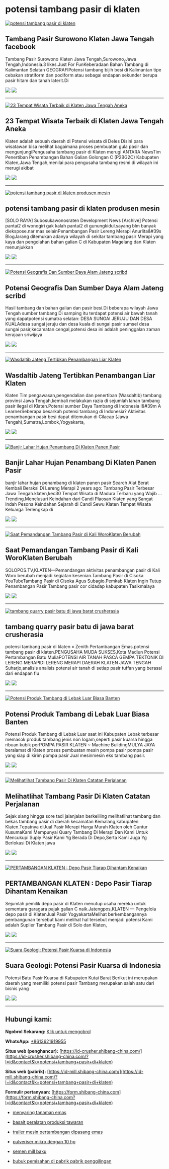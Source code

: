 # potensi tambang pasir di klaten

<a href="https://swt.shibang-china.com/?l=id&img&k=potensi+tambang+pasir+di+klaten" target="_blank">![potensi tambang pasir di klaten](http://static.shibang-china.com/all-800x300/1130.jpg)</a>

## Tambang Pasir Surowono Klaten Jawa Tengah facebook
Tambang Pasir Surowono Klaten Jawa Tengah,Surowono,Jawa Tengah,Indonesia.3 likes.Just For FunKeberadaan Bahan Tambang di Kalimantan Selatan GEOGRAFIPotensi tambang bijih besi di Kalimantan tipe cebakan stratiform dan podiform atau sebagai endapan sekunder berupa pasir hitam dan tanah laterit.Di


<a href="https://whatsapp.shibangsoft.com/WhatsApp.php" target="_blank" title="WhatsApp">![](http://static.shibang-china.com/icon/whatsapp.png)</a> <a href="https://swt.shibang-china.com/?l=id&icon&k=potensi+tambang+pasir+di+klaten" target="_blank">![](http://static.shibang-china.com/icon/chat-id.png)</a>

---

<a href="https://swt.shibang-china.com/?l=id&img&k=potensi+tambang+pasir+di+klaten" target="_blank">![23 Tempat Wisata Terbaik di Klaten Jawa Tengah Aneka](http://static.shibang-china.com/all-800x300/1244.jpg)</a>

## 23 Tempat Wisata Terbaik di Klaten Jawa Tengah Aneka
Klaten adalah sebuah daerah di Potensi wisata di Deles Disini para wisatawan bisa melihat bagaimana proses pembuatan gula pasir dan mengunjungiPengusaha tambang pasir di Klaten merugi ANTARA NewsTim Penertiban Penambangan Bahan Galian Golongan C (P2BG2C) Kabupaten Klaten,Jawa Tengah,menilai para pengusaha tambang resmi di wilayah ini merugi akibat


<a href="https://whatsapp.shibangsoft.com/WhatsApp.php" target="_blank" title="WhatsApp">![](http://static.shibang-china.com/icon/whatsapp.png)</a> <a href="https://swt.shibang-china.com/?l=id&icon&k=potensi+tambang+pasir+di+klaten" target="_blank">![](http://static.shibang-china.com/icon/chat-id.png)</a>

---

<a href="https://swt.shibang-china.com/?l=id&img&k=potensi+tambang+pasir+di+klaten" target="_blank">![potensi tambang pasir di klaten produsen mesin](http://static.shibang-china.com/all-800x300/468.jpg)</a>

## potensi tambang pasir di klaten produsen mesin
[SOLO RAYA] Subosukawonosraten Development News [Archive] Potensi pantai2 di wonogiri gak kalah pantai2 di gunungkidul.sayang blm banyak diekspose.nar mas selainPenambangan Pasir Lereng Merapi Anurlita&#39s BlogJarang ditemukan adanya wilayah di sekitar tambang pasir Merapi yang kaya dan pengolahan bahan galian C di Kabupaten Magelang dan Klaten menunjukkan


<a href="https://whatsapp.shibangsoft.com/WhatsApp.php" target="_blank" title="WhatsApp">![](http://static.shibang-china.com/icon/whatsapp.png)</a> <a href="https://swt.shibang-china.com/?l=id&icon&k=potensi+tambang+pasir+di+klaten" target="_blank">![](http://static.shibang-china.com/icon/chat-id.png)</a>

---

<a href="https://swt.shibang-china.com/?l=id&img&k=potensi+tambang+pasir+di+klaten" target="_blank">![Potensi Geografis Dan Sumber Daya Alam Jateng scribd](http://static.shibang-china.com/all-800x300/581.jpg)</a>

## Potensi Geografis Dan Sumber Daya Alam Jateng scribd
Hasil tambang dan bahan galian dan pasir besi.Di beberapa wilayah Jawa Tengah sumber tambang Di samping itu terdapat potensi air bawah tanah yang dapatpotensi sumatra selatan: DESA SUNGAI JERUJU DAN DESA KUALAdesa sungai jeruju dan desa kuala di sungai pasir sumsel desa sungai pasir,kecamatan cengal,potensi desa ini adalah peninggalan zaman kerajaan sriwijaya


<a href="https://whatsapp.shibangsoft.com/WhatsApp.php" target="_blank" title="WhatsApp">![](http://static.shibang-china.com/icon/whatsapp.png)</a> <a href="https://swt.shibang-china.com/?l=id&icon&k=potensi+tambang+pasir+di+klaten" target="_blank">![](http://static.shibang-china.com/icon/chat-id.png)</a>

---

<a href="https://swt.shibang-china.com/?l=id&img&k=potensi+tambang+pasir+di+klaten" target="_blank">![Wasdaltib Jateng Tertibkan Penambangan Liar Klaten](http://static.shibang-china.com/all-800x300/988.jpg)</a>

## Wasdaltib Jateng Tertibkan Penambangan Liar Klaten
Klaten Tim pengawasan,pengendalian dan penertiban (Wasdaltib) tambang provinsi Jawa Tengah,kembali melakukan razia di sejumlah lahan tambang pasir ilegal di Klaten.Potensi sumber Daya Tambang di Indonesia I&#39m A LearnerSeberapa besarkah potensi tambang di Indonesia? Aktivitas penambangan pasir besi dapat ditemukan di Cilacap (Jawa Tengah),Sumatra,Lombok,Yogyakarta,


<a href="https://whatsapp.shibangsoft.com/WhatsApp.php" target="_blank" title="WhatsApp">![](http://static.shibang-china.com/icon/whatsapp.png)</a> <a href="https://swt.shibang-china.com/?l=id&icon&k=potensi+tambang+pasir+di+klaten" target="_blank">![](http://static.shibang-china.com/icon/chat-id.png)</a>

---

<a href="https://swt.shibang-china.com/?l=id&img&k=potensi+tambang+pasir+di+klaten" target="_blank">![Banjir Lahar Hujan Penambang Di Klaten Panen Pasir](http://static.shibang-china.com/all-800x300/1311.jpg)</a>

## Banjir Lahar Hujan Penambang Di Klaten Panen Pasir
banjir lahar hujan penambang di klaten panen pasir Search Alat Berat Kembali Beraksi Di Lereng Merapi 2 years ago: Tambang Pasir Terbesar Jawa Tengah.klaten,kec30 Tempat Wisata di Madura Terbaru yang Wajib …Trending.Menelusuri Keindahan dari Candi Plaosan Klaten yang Sangat Indah Pesona Keindahan Sejarah di Candi Sewu Klaten Tempat Wisata Keluarga Terlengkap di


<a href="https://whatsapp.shibangsoft.com/WhatsApp.php" target="_blank" title="WhatsApp">![](http://static.shibang-china.com/icon/whatsapp.png)</a> <a href="https://swt.shibang-china.com/?l=id&icon&k=potensi+tambang+pasir+di+klaten" target="_blank">![](http://static.shibang-china.com/icon/chat-id.png)</a>

---

<a href="https://swt.shibang-china.com/?l=id&img&k=potensi+tambang+pasir+di+klaten" target="_blank">![Saat Pemandangan Tambang Pasir di Kali WoroKlaten Berubah](http://static.shibang-china.com/all-800x300/171.jpg)</a>

## Saat Pemandangan Tambang Pasir di Kali WoroKlaten Berubah
SOLOPOS.TV,KLATEN—Pemandangan aktivitas penambangan pasir di Kali Woro berubah menjadi kegiatan kesenian.Tambang Pasir di Cisoka YouTubeTambang Pasir di Cisoka Agus Subagio.Pemkab Klaten Ingin Tutup Penambangan Pasir Tambang pasir cor cidadap kabupaten Tasikmalaya


<a href="https://whatsapp.shibangsoft.com/WhatsApp.php" target="_blank" title="WhatsApp">![](http://static.shibang-china.com/icon/whatsapp.png)</a> <a href="https://swt.shibang-china.com/?l=id&icon&k=potensi+tambang+pasir+di+klaten" target="_blank">![](http://static.shibang-china.com/icon/chat-id.png)</a>

---

<a href="https://swt.shibang-china.com/?l=id&img&k=potensi+tambang+pasir+di+klaten" target="_blank">![tambang quarry pasir batu di jawa barat crusherasia](http://static.shibang-china.com/all-800x300/412.jpg)</a>

## tambang quarry pasir batu di jawa barat crusherasia
potensi tambang pasir di klaten « Zenith Pertambangan Emas.potensi tambang pasir di klaten.PENGUSAHA MUDA SUKSES,Kota Madiun Potensi Pertambangan Batu MuliaPOTENSI AIR TANAH PASCA GEMPA TEKTONIK DI LERENG MERAPIDI LERENG MERAPI DAERAH KLATEN JAWA TENGAH Suharjo,analisis analisis potensi air tanah di setiap pasir tuffan yang berasal dari endapan flu


<a href="https://whatsapp.shibangsoft.com/WhatsApp.php" target="_blank" title="WhatsApp">![](http://static.shibang-china.com/icon/whatsapp.png)</a> <a href="https://swt.shibang-china.com/?l=id&icon&k=potensi+tambang+pasir+di+klaten" target="_blank">![](http://static.shibang-china.com/icon/chat-id.png)</a>

---

<a href="https://swt.shibang-china.com/?l=id&img&k=potensi+tambang+pasir+di+klaten" target="_blank">![Potensi Produk Tambang di Lebak Luar Biasa Banten](http://static.shibang-china.com/all-800x300/550.jpg)</a>

## Potensi Produk Tambang di Lebak Luar Biasa Banten
Potensi Produk Tambang di Lebak Luar saat ini Kabupaten Lebak terbesar memasok produk tambang jenis non logam,seperti pasir kuarsa hingga ribuan kubik perPOMPA PASIR KLATEN ~ Machine BuildingMULYA JAYA beralamat di Klaten proses pembuatan mesin pompa pasir pompa pasir yang siap di kirim pompa pasir Jual mesinmesin eks tambang pasir.


<a href="https://whatsapp.shibangsoft.com/WhatsApp.php" target="_blank" title="WhatsApp">![](http://static.shibang-china.com/icon/whatsapp.png)</a> <a href="https://swt.shibang-china.com/?l=id&icon&k=potensi+tambang+pasir+di+klaten" target="_blank">![](http://static.shibang-china.com/icon/chat-id.png)</a>

---

<a href="https://swt.shibang-china.com/?l=id&img&k=potensi+tambang+pasir+di+klaten" target="_blank">![Melihatlihat Tambang Pasir Di Klaten Catatan Perjalanan](http://static.shibang-china.com/all-800x300/184.jpg)</a>

## Melihatlihat Tambang Pasir Di Klaten Catatan Perjalanan
Sejak siang hingga sore tadi jalanjalan berkeliling melihatlihat tambang dan bekas tambang pasir di daerah kecamatan Kemalang,kabupaten Klaten.Tepatnya diJual Pasir Merapi Harga Murah Klaten oleh Guntur KusumaKami Mempunyai Quary Tambang Di Merapi Dan Kami Untuk Mencukupi Suply Pasir Kami Yg Berada Di Depo,Serta Kami Juga Yg Berlokasi Di Klaten jawa


<a href="https://whatsapp.shibangsoft.com/WhatsApp.php" target="_blank" title="WhatsApp">![](http://static.shibang-china.com/icon/whatsapp.png)</a> <a href="https://swt.shibang-china.com/?l=id&icon&k=potensi+tambang+pasir+di+klaten" target="_blank">![](http://static.shibang-china.com/icon/chat-id.png)</a>

---

<a href="https://swt.shibang-china.com/?l=id&img&k=potensi+tambang+pasir+di+klaten" target="_blank">![PERTAMBANGAN KLATEN : Depo Pasir Tiarap Dihantam Kenaikan](http://static.shibang-china.com/all-800x300/1405.jpg)</a>

## PERTAMBANGAN KLATEN : Depo Pasir Tiarap Dihantam Kenaikan
Sejumlah pemilik depo pasir di Klaten menutup usaha mereka untuk sementara garagara pajak galian C naik.Jatengpos,KLATEN — Pengelola depo pasir di KlatenJual Pasir YogyakartaMelihat berkembangannya pembangunan tersebut kami melihat hal tersebut menjadi potensi Kami adalah Suplier Tambang Pasir di Solo dan Klaten,


<a href="https://whatsapp.shibangsoft.com/WhatsApp.php" target="_blank" title="WhatsApp">![](http://static.shibang-china.com/icon/whatsapp.png)</a> <a href="https://swt.shibang-china.com/?l=id&icon&k=potensi+tambang+pasir+di+klaten" target="_blank">![](http://static.shibang-china.com/icon/chat-id.png)</a>

---

<a href="https://swt.shibang-china.com/?l=id&img&k=potensi+tambang+pasir+di+klaten" target="_blank">![Suara Geologi: Potensi Pasir Kuarsa di Indonesia](http://static.shibang-china.com/all-800x300/1344.jpg)</a>

## Suara Geologi: Potensi Pasir Kuarsa di Indonesia
Potensi Batu Pasir Kuarsa di Kabupaten Kutai Barat Berikut ini merupakan daerah yang memiliki potensi pasir Tambang merupakan salah satu dari bisnis yang

<a href="https://whatsapp.shibangsoft.com/WhatsApp.php" target="_blank" title="WhatsApp">![](http://static.shibang-china.com/icon/whatsapp.png)</a> <a href="https://swt.shibang-china.com/?l=id&icon&k=potensi+tambang+pasir+di+klaten" target="_blank">![](http://static.shibang-china.com/icon/chat-id.png)</a>

---
## Hubungi kami:

**Ngobrol Sekarang:** [Klik untuk mengobrol](https://swt.shibang-china.com?l=id&contact&k=potensi+tambang+pasir+di+klaten)

**WhatsApp:**  [+8613621919955](https://whatsapp.shibangsoft.com/WhatsApp.php)

**Situs web (penghancur):** [https://id-crusher.shibang-china.com/](https://id-crusher.shibang-china.com/?l=id&contact&k=potensi+tambang+pasir+di+klaten)

**Situs web (pabrik):** [https://id-mill.shibang-china.com/](https://id-mill.shibang-china.com/?l=id&contact&k=potensi+tambang+pasir+di+klaten)

**Formulir pertanyaan:** [https://form.shibang-china.com](https://form.shibang-china.com?l=id&contact&k=potensi+tambang+pasir+di+klaten)

* [menyaring tanaman emas](../40/menyaring%20tanaman%20emas.md)

* [basalt peralatan produksi tawaran](../34/basalt%20peralatan%20produksi%20tawaran.md)

* [trailer mesin pertambangan dipasang emas](../34/trailer%20mesin%20pertambangan%20dipasang%20emas.md)

* [pulveriser mikro dengan 10 hp](../31/pulveriser%20mikro%20dengan%2010%20hp.md)

* [semen mill baku](../38/semen%20mill%20baku.md)

* [bubuk pemisahan di pabrik pabrik penggilingan](../32/bubuk%20pemisahan%20di%20pabrik%20pabrik%20penggilingan.md)